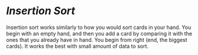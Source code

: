 # ***Insertion Sort***
Insertion sort works similarly to how you would sort cards in your hand. You begin with an empty hand, and then you add a card by comparing it with the ones that you already have in hand. You begin from right (end, the biggest cards).
It works the best with small amount of data to sort.
